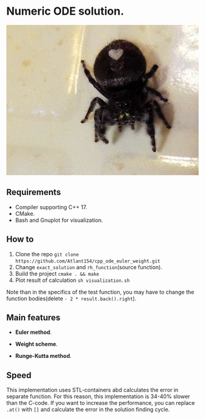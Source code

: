 # Numeric ODE solution.

![logo](doc/logo.png)

## Requirements

* Compiler supporting C++ 17.
* CMake.
* Bash and Gnuplot for visualization.

## How to

1. Clone the repo `git clone https://github.com/Atlant154/cpp_ode_euler_weight.git`
2. Change `exact_solution` and `rh_function`(source function). 
3. Build the project `cmake . && make`
4. Plot result of calculation `sh visualization.sh`

Note than in the specifics of the test function,
you may have to change the function bodies(delete `- 2 * result.back().right`).

## Main features

* **Euler method**.

* **Weight scheme**.

* **Runge-Kutta method**.

## Speed

This implementation uses STL-containers abd calculates the error in separate function.
For this reason, this implementation is 34-40% slower than the C-code. If you want to
increase the performance, you can replace `.at()` with `[]` and calculate the error in the
solution finding cycle.